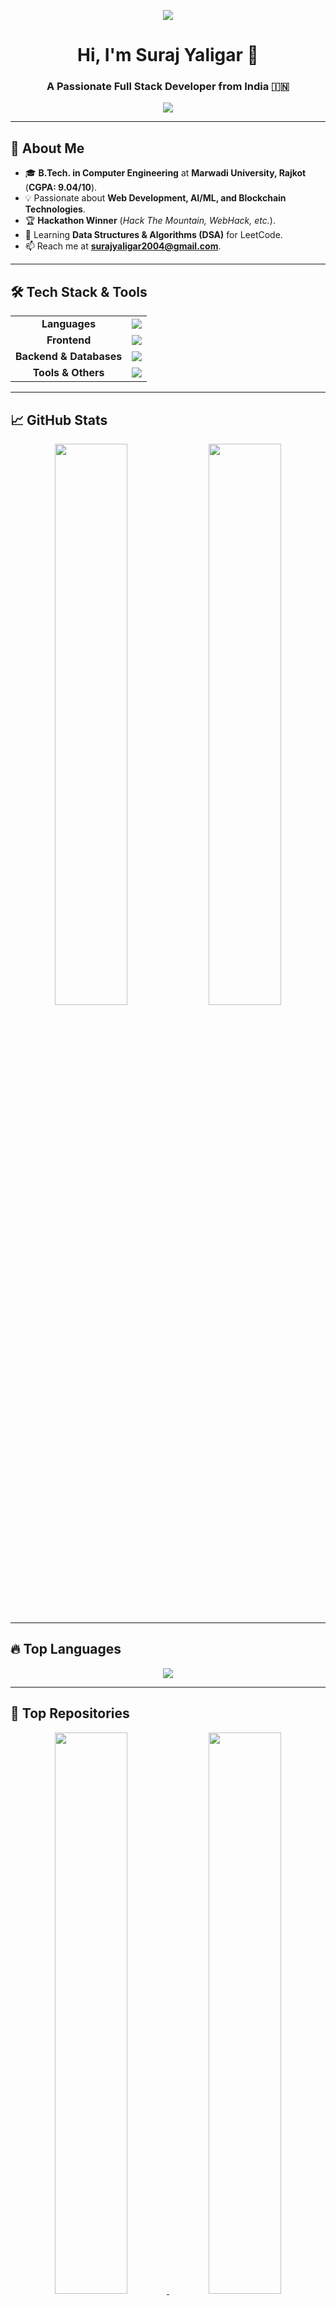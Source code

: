 <!-- Banner -->
<p align="center">
  <img src="https://capsule-render.vercel.app/api?type=rect&color=000000&height=120&section=header&text=Suraj%20Yaligar🚀&fontSize=50&fontColor=ffffff&animation=fadeIn" />
</p>

<h1 align="center">Hi, I'm Suraj Yaligar 👋</h1>
<h3 align="center">A Passionate Full Stack Developer from India 🇮🇳</h3>

<!-- Typing SVG -->
<p align="center">
  <a href="https://github.com/Suraj182004">
    <img src="https://readme-typing-svg.herokuapp.com?size=22&duration=4000&color=FF9900&center=true&vCenter=true&width=600&lines=Full+Stack+Developer;AI+Enthusiast;Open-Source+Contributor;Blockchain+Explorer;Tech+Lover" />
  </a>
</p>

---

## 🌟 **About Me**
- 🎓 **B.Tech. in Computer Engineering** at **Marwadi University, Rajkot** (**CGPA: 9.04/10**).
- 💡 Passionate about **Web Development, AI/ML, and Blockchain Technologies**.
- 🏆 **Hackathon Winner** (*Hack The Mountain, WebHack, etc.*).
- 🌱 Learning **Data Structures & Algorithms (DSA)** for LeetCode.
- 📫 Reach me at **surajyaligar2004@gmail.com**.

---

## 🛠 **Tech Stack & Tools**
<table>
  <tr>
    <td align="center"><b>Languages</b></td>
    <td align="center">
      <img src="https://skillicons.dev/icons?i=c,cpp,java,python,dart" />
    </td>
  </tr>
  <tr>
    <td align="center"><b>Frontend</b></td>
    <td align="center">
      <img src="https://skillicons.dev/icons?i=html,css,js,react,nextjs,redux,tailwind" />
    </td>
  </tr>
  <tr>
    <td align="center"><b>Backend & Databases</b></td>
    <td align="center">
      <img src="https://skillicons.dev/icons?i=nodejs,express,mongodb,mysql,postgres" />
    </td>
  </tr>
  <tr>
    <td align="center"><b>Tools & Others</b></td>
    <td align="center">
      <img src="https://skillicons.dev/icons?i=docker,git,graphql,jwt" />
    </td>
  </tr>
</table>

---

## 📈 **GitHub Stats**
<p align="center">
  <img width="48%" src="https://github-readme-stats.vercel.app/api?username=Suraj182004&show_icons=true&theme=radical" />
  <img width="48%" src="https://github-readme-streak-stats.herokuapp.com/?user=Suraj182004&theme=black" />
</p>

---

## 🔥 **Top Languages**
<p align="center">
  <img src="https://github-readme-stats.vercel.app/api/top-langs/?username=Suraj182004&layout=compact&theme=dark" />
</p>

---

## 📌 **Top Repositories**
<p align="center">
  <a href="https://github.com/Suraj182004/Saaraansh">
    <img width="48%" src="https://github-readme-stats.vercel.app/api/pin/?username=Suraj182004&repo=Saaraansh&theme=dark" />
  </a>
  <a href="https://github.com/Suraj182004/Decentralized-CrowdFunding">
    <img width="48%" src="https://github-readme-stats.vercel.app/api/pin/?username=Suraj182004&repo=Decentralized-CrowdFunding&theme=dark" />
  </a>
</p>

---

## 🔗 **Connect With Me**
<p align="center">
  <a href="https://www.linkedin.com/in/suraj-yaligar-83babb249/">
    <img src="https://img.shields.io/badge/-LinkedIn-0077B5?style=for-the-badge&logo=linkedin&logoColor=white" />
  </a>
  <a href="https://github.com/Suraj182004">
    <img src="https://img.shields.io/badge/-GitHub-181717?style=for-the-badge&logo=github&logoColor=white" />
  </a>
  <a href="https://surajyaligar.vercel.app/">
    <img src="https://img.shields.io/badge/-Portfolio-FF5722?style=for-the-badge&logo=vercel&logoColor=white" />
  </a>
</p>

---

### ⭐ **If you like my work, consider giving a star to my repositories!**  

<!-- Footer -->
<p align="center">
  <img src="https://capsule-render.vercel.app/api?type=rect&color=000000&height=80&section=footer" />
</p>
